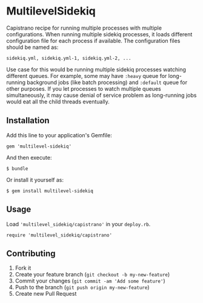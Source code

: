 # MultilevelSidekiq

Capistrano recipe for running multiple processes with multiple configurations.
When running multiple sidekiq processes, it loads different configuration file
for each process if available. The configuration files should be named as:

    sidekiq.yml, sidekiq.yml-1, sidekiq.yml-2, ...

Use case for this would be running multiple sidekiq processes watching
different queues. For example, some may have `:heavy` queue for long-running
background jobs (like batch processing) and `:default` queue for other
purposes. If you let processes to watch multiple queues simultaneously, it may
cause denial of service problem as long-running jobs would eat all the child
threads eventually.

## Installation

Add this line to your application's Gemfile:

    gem 'multilevel-sidekiq'

And then execute:

    $ bundle

Or install it yourself as:

    $ gem install multilevel-sidekiq

## Usage

Load `'multilevel_sidekiq/capistrano'` in your `deploy.rb`.

    require 'multilevel_sidekiq/capistrano'

## Contributing

1. Fork it
2. Create your feature branch (`git checkout -b my-new-feature`)
3. Commit your changes (`git commit -am 'Add some feature'`)
4. Push to the branch (`git push origin my-new-feature`)
5. Create new Pull Request
